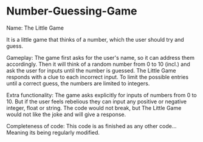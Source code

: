 # Number-Guessing-Game
Name: The Little Game

It is a little game that thinks of a number, which the user should try and guess.

Gameplay:
The game first asks for the user's name, so it can address them accordingly. Then it will think of a random number from 0 to 10 (incl.) and ask the user for inputs until the number is guessed. The Little Game responds with a clue to each incorrect input. To limit the possible entries until a correct guess, the numbers are limited to integers.

Extra functionality:
The game asks explicitly for inputs of numbers from 0 to 10. But if the user feels rebelious they can input any positive or negative integer, float or string. The code would not break, but The Little Game would not like the joke and will give a response.

Completeness of code:
This code is as finished as any other code... Meaning its being regularly modified.
